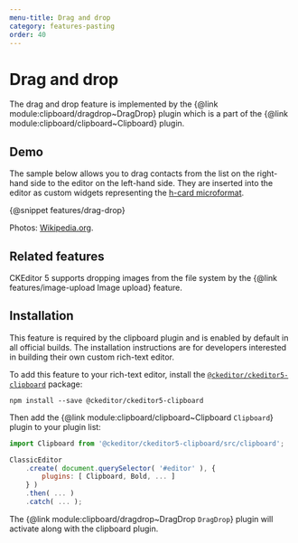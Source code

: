 ```yaml
---
menu-title: Drag and drop
category: features-pasting
order: 40
---
```


# Drag and drop

The drag and drop feature is implemented by the {@link module:clipboard/dragdrop~DragDrop} plugin which is a part of the {@link module:clipboard/clipboard~Clipboard} plugin.

## Demo

The sample below allows you to drag contacts from the list on the right-hand side to the editor on the left-hand side. They are inserted into the editor as custom widgets representing the [h-card microformat](http://microformats.org/wiki/h-card).

{@snippet features/drag-drop}

Photos: [Wikipedia.org](http://en.wikipedia.org).

## Related features

CKEditor 5 supports dropping images from the file system by the {@link features/image-upload Image upload} feature.

## Installation

<info-box info>
	This feature is required by the clipboard plugin and is enabled by default in all official builds. The installation instructions are for developers interested in building their own custom rich-text editor.
</info-box>

To add this feature to your rich-text editor, install the [`@ckeditor/ckeditor5-clipboard`](https://www.npmjs.com/package/@ckeditor/ckeditor5-clipboard) package:

```
npm install --save @ckeditor/ckeditor5-clipboard
```

Then add the {@link module:clipboard/clipboard~Clipboard `Clipboard`} plugin to your plugin list:

```js
import Clipboard from '@ckeditor/ckeditor5-clipboard/src/clipboard';

ClassicEditor
	.create( document.querySelector( '#editor' ), {
		plugins: [ Clipboard, Bold, ... ]
	} )
	.then( ... )
	.catch( ... );
```

The {@link module:clipboard/dragdrop~DragDrop `DragDrop`} plugin will activate along with the clipboard plugin.

